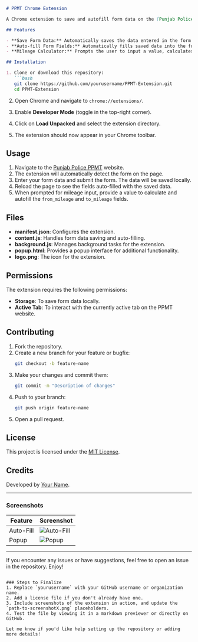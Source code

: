 ```markdown
# PPMT Chrome Extension

A Chrome extension to save and autofill form data on the [Punjab Police PPMT](https://ppmt.punjabpolice.gov.pk/) website, simplifying the workflow for users.

## Features

- **Save Form Data:** Automatically saves the data entered in the form fields to Chrome's local storage.
- **Auto-fill Form Fields:** Automatically fills saved data into the form fields when the page is loaded.
- **Mileage Calculator:** Prompts the user to input a value, calculates mileage, and auto-fills the results into relevant fields.

## Installation

1. Clone or download this repository:
   ```bash
   git clone https://github.com/yourusername/PPMT-Extension.git
   cd PPMT-Extension
   ```

2. Open Chrome and navigate to `chrome://extensions/`.

3. Enable **Developer Mode** (toggle in the top-right corner).

4. Click on **Load Unpacked** and select the extension directory.

5. The extension should now appear in your Chrome toolbar.

## Usage

1. Navigate to the [Punjab Police PPMT](https://ppmt.punjabpolice.gov.pk/) website.
2. The extension will automatically detect the form on the page.
3. Enter your form data and submit the form. The data will be saved locally.
4. Reload the page to see the fields auto-filled with the saved data.
5. When prompted for mileage input, provide a value to calculate and autofill the `from_mileage` and `to_mileage` fields.

## Files

- **manifest.json**: Configures the extension.
- **content.js**: Handles form data saving and auto-filling.
- **background.js**: Manages background tasks for the extension.
- **popup.html**: Provides a popup interface for additional functionality.
- **logo.png**: The icon for the extension.

## Permissions

The extension requires the following permissions:
- **Storage**: To save form data locally.
- **Active Tab**: To interact with the currently active tab on the PPMT website.

## Contributing

1. Fork the repository.
2. Create a new branch for your feature or bugfix:
   ```bash
   git checkout -b feature-name
   ```
3. Make your changes and commit them:
   ```bash
   git commit -m "Description of changes"
   ```
4. Push to your branch:
   ```bash
   git push origin feature-name
   ```
5. Open a pull request.

## License

This project is licensed under the [MIT License](LICENSE).

## Credits

Developed by [Your Name](https://github.com/yourusername).

---

### Screenshots

| Feature | Screenshot |
|---------|------------|
| Auto-Fill | ![Auto-Fill](path-to-screenshot1.png) |
| Popup | ![Popup](path-to-screenshot2.png) |

---

If you encounter any issues or have suggestions, feel free to open an issue in the repository. Enjoy!
```

### Steps to Finalize
1. Replace `yourusername` with your GitHub username or organization name.
2. Add a license file if you don't already have one.
3. Include screenshots of the extension in action, and update the `path-to-screenshotX.png` placeholders.
4. Test the file by viewing it in a markdown previewer or directly on GitHub.

Let me know if you'd like help setting up the repository or adding more details!
